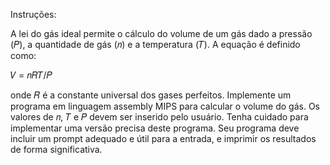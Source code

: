 Instruções:

A lei do gás ideal permite o cálculo do volume de um gás dado a pressão (𝑃), a quantidade de gás (𝑛) e a temperatura (𝑇). A equação é definido como:  
  
𝑉 = 𝑛𝑅𝑇/𝑃

onde 𝑅 é a constante universal dos gases perfeitos. Implemente um programa em linguagem assembly MIPS para calcular o volume do gás. Os valores de 𝑛, 𝑇 e 𝑃 devem ser inserido pelo usuário. Tenha cuidado para implementar uma versão precisa deste programa. Seu programa deve incluir um prompt adequado e útil para a entrada, e imprimir os resultados de forma significativa.
